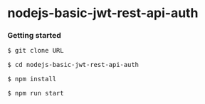 # nodejs-basic-jwt-rest-api-auth

<h3>Getting started </h3>
<pre>
$ git clone URL <br />
$ cd nodejs-basic-jwt-rest-api-auth<br />
$ npm install<br />
$ npm run start<br />
</pre>
